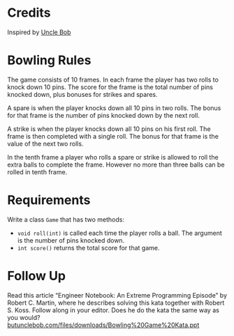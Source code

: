 # Credits
Inspired by [Uncle Bob](http://butunclebob.com/ArticleS.UncleBob.TheBowlingGameKata)

# Bowling Rules
The game consists of 10 frames. In each frame the player has two rolls to knock down 10 pins. The score for the frame is the total number of pins knocked down, plus bonuses for strikes and spares.

A spare is when the player knocks down all 10 pins in two rolls. The bonus for that frame is the number of pins knocked down by the next roll.

A strike is when the player knocks down all 10 pins on his first roll. The frame is then completed with a single roll. The bonus for that frame is the value of the next two rolls.

In the tenth frame a player who rolls a spare or strike is allowed to roll the extra balls to complete the frame. However no more than three balls can be rolled in tenth frame.

# Requirements
Write a class `Game` that has two methods:

* `void roll(int)` is called each time the player rolls a ball. The argument is the number of pins knocked down.
* `int score()` returns the total score for that game.

# Follow Up
Read this article “Engineer Notebook: An Extreme Programming Episode” by Robert C. Martin, where he describes solving this kata together with Robert S. Koss. Follow along in your editor. Does he do the kata the same way as you would? [butunclebob.com/files/downloads/Bowling%20Game%20Kata.ppt](butunclebob.com/files/downloads/Bowling%20Game%20Kata.ppt)

